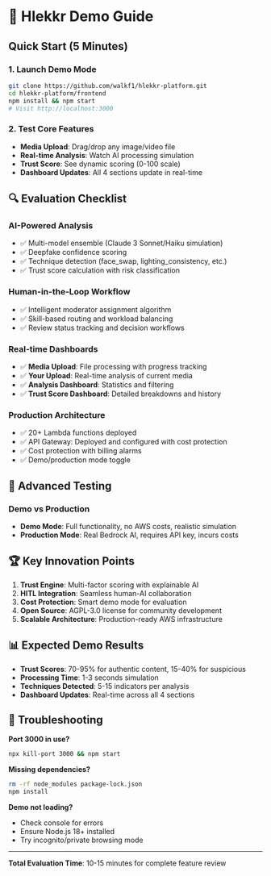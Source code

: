 # 🎯 Hlekkr Demo Guide

## Quick Start (5 Minutes)

### 1. **Launch Demo Mode**
```bash
git clone https://github.com/walkf1/hlekkr-platform.git
cd hlekkr-platform/frontend
npm install && npm start
# Visit http://localhost:3000
```

### 2. **Test Core Features**
- **Media Upload**: Drag/drop any image/video file
- **Real-time Analysis**: Watch AI processing simulation
- **Trust Score**: See dynamic scoring (0-100 scale)
- **Dashboard Updates**: All 4 sections update in real-time

## 🔍 Evaluation Checklist

### **AI-Powered Analysis**
- ✅ Multi-model ensemble (Claude 3 Sonnet/Haiku simulation)
- ✅ Deepfake confidence scoring
- ✅ Technique detection (face_swap, lighting_consistency, etc.)
- ✅ Trust score calculation with risk classification

### **Human-in-the-Loop Workflow**
- ✅ Intelligent moderator assignment algorithm
- ✅ Skill-based routing and workload balancing
- ✅ Review status tracking and decision workflows

### **Real-time Dashboards**
- ✅ **Media Upload**: File processing with progress tracking
- ✅ **Your Upload**: Real-time analysis of current media
- ✅ **Analysis Dashboard**: Statistics and filtering
- ✅ **Trust Score Dashboard**: Detailed breakdowns and history

### **Production Architecture**
- ✅ 20+ Lambda functions deployed
- ✅ API Gateway: Deployed and configured with cost protection
- ✅ Cost protection with billing alarms
- ✅ Demo/production mode toggle

## 🚀 Advanced Testing

### **Demo vs Production**
- **Demo Mode**: Full functionality, no AWS costs, realistic simulation
- **Production Mode**: Real Bedrock AI, requires API key, incurs costs

## 🏆 Key Innovation Points

1. **Trust Engine**: Multi-factor scoring with explainable AI
2. **HITL Integration**: Seamless human-AI collaboration
3. **Cost Protection**: Smart demo mode for evaluation
4. **Open Source**: AGPL-3.0 license for community development
5. **Scalable Architecture**: Production-ready AWS infrastructure

## 📊 Expected Demo Results

- **Trust Scores**: 70-95% for authentic content, 15-40% for suspicious
- **Processing Time**: 1-3 seconds simulation
- **Techniques Detected**: 5-15 indicators per analysis
- **Dashboard Updates**: Real-time across all 4 sections

## 🔧 Troubleshooting

**Port 3000 in use?**
```bash
npx kill-port 3000 && npm start
```

**Missing dependencies?**
```bash
rm -rf node_modules package-lock.json
npm install
```

**Demo not loading?**
- Check console for errors
- Ensure Node.js 18+ installed
- Try incognito/private browsing mode

---

**Total Evaluation Time**: 10-15 minutes for complete feature review